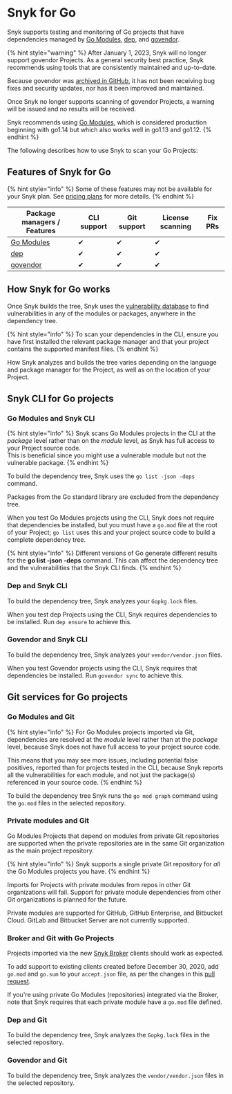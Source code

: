 # Snyk for Go

Snyk supports testing and monitoring of Go projects that have dependencies managed by [Go Modules](https://golang.org/ref/mod), [dep,](https://github.com/golang/dep) and [govendor](https://github.com/kardianos/govendor).

{% hint style="warning" %}
After January 1, 2023, Snyk will no longer support govendor Projects. As a general security best practice, Snyk recommends using tools that are consistently maintained and up-to-date.

Because govendor was [archived in GitHub](https://github.com/kardianos/govendor), it has not been receiving bug fixes and security updates, nor has it been improved and maintained.

Once Snyk no longer supports scanning of govendor Projects, a warning will be issued and no results will be received.

Snyk recommends using [Go Modules](https://go.dev/ref/mod), which is considered production beginning with go1.14 but which also works well in go1.13 and go1.12.
{% endhint %}

The following describes how to use Snyk to scan your Go Projects:

## Features of Snyk for Go <a href="#h_01esm3gfnmn0f7art59aek97tm" id="h_01esm3gfnmn0f7art59aek97tm"></a>

{% hint style="info" %}
Some of these features may not be available for your Snyk plan. See [pricing plans](https://snyk.io/plans/) for more details.
{% endhint %}

| Package managers / Features                       | CLI support | Git support | License scanning | Fix PRs |
| ------------------------------------------------- | ----------- | ----------- | ---------------- | ------- |
| [Go Modules](https://golang.org/ref/mod)          | ✔︎          | ✔︎          | ✔︎               |         |
| [dep](https://github.com/golang/dep)              | ✔︎          | ✔︎          | ✔︎               |         |
| [govendor](https://github.com/kardianos/govendor) | ✔︎          | ✔︎          | ✔︎               |         |

## **How Snyk for Go works**

Once Snyk builds the tree, Snyk uses the [vulnerability database](https://snyk.io/vuln) to find vulnerabilities in any of the modules or packages, anywhere in the dependency tree.

{% hint style="info" %}
To scan your dependencies in the CLI, ensure you have first installed the relevant package manager and that your project contains the supported manifest files.
{% endhint %}

How Snyk analyzes and builds the tree varies depending on the language and package manager for the Project, as well as on the location of your Project.

## Snyk CLI for Go projects

### **Go Modules and Snyk CLI**

{% hint style="info" %}
Snyk scans Go Modules projects in the CLI at the _package_ level rather than on the _module_ level, as Snyk has full access to your Project source code.\
This is beneficial since you might use a vulnerable module but not the vulnerable package.
{% endhint %}

To build the dependency tree, Snyk uses the `go list -json -deps` command.

Packages from the Go standard library are excluded from the dependency tree.

When you test Go Modules projects using the CLI, Snyk does not require that dependencies be installed, but you must have a `go.mod` file at the root of your Project; `go list` uses this and your project source code to build a complete dependency tree.

{% hint style="info" %}
Different versions of Go generate different results for the **go list -json -deps** command. This can affect the dependency tree and the vulnerabilities that the Snyk CLI finds.
{% endhint %}

### **Dep and Snyk CLI**

To build the dependency tree, Snyk analyzes your `Gopkg.lock` files.

When you test dep Projects using the CLI, Snyk requires dependencies to be installed. Run `dep ensure` to achieve this.

### **Govendor and Snyk CLI**

To build the dependency tree, Snyk analyzes your `vendor/vendor.json` files.

When you test Govendor projects using the CLI, Snyk requires that dependencies be installed. Run `govendor sync` to achieve this.

## Git services for Go projects

### **Go Modules and Git**

{% hint style="info" %}
For Go Modules projects imported via Git, dependencies are resolved at the _module_ level rather than at the _package_ level, because Snyk does not have full access to your project source code.

This means that you may see more issues, including potential false positives, reported than for projects tested in the CLI, because Snyk reports all the vulnerabilities for each module, and not just the package(s) referenced in your source code.
{% endhint %}

To build the dependency tree Snyk runs the `go mod graph` command using the `go.mod` files in the selected repository.

### **Private modules and Git**

Go Modules Projects that depend on modules from private Git repositories are supported when the private repositories are in the same Git organization as the main project repository.

{% hint style="info" %}
Snyk supports a single private Git repository for _all_ the Go Modules projects you have.
{% endhint %}

Imports for Projects with private modules from repos in other Git organizations will fail. Support for private module dependencies from other Git organizations is planned for the future.

Private modules are supported for GitHub, GitHub Enterprise, and Bitbucket Cloud. GitLab and Bitbucket Server are not currently supported.

### **Broker and Git with Go Projects**

Projects imported via the new [Snyk Broker](https://docs.snyk.io/integrations/snyk-broker/broker-introduction) clients should work as expected.

To add support to existing clients created before December 30, 2020, add `go.mod` and `go.sum` to your `accept.json` file, as per the changes in this [pull request](https://github.com/snyk/broker/pull/299/files).

If you're using private Go Modules (repositories) integrated via the Broker, note that Snyk requires that each private module have a `go.mod` file defined.

### **Dep and Git**

To build the dependency tree, Snyk analyzes the `Gopkg.lock` files in the selected repository.

### **Govendor and Git**

To build the dependency tree, Snyk analyzes the `vendor/vendor.json` files in the selected repository.
